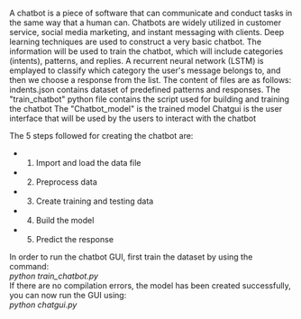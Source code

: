 A chatbot is a piece of software that can communicate and conduct tasks in the same way that a human can. Chatbots are widely utilized in customer service, social media marketing, and instant messaging with clients.
Deep learning techniques are used to construct a very basic chatbot. The information will be used to train the chatbot, which will include categories (intents), patterns, and replies. A recurrent neural network (LSTM) is emplayed to classify which category the user's message belongs to, and then we choose a response from the list.
The content of files are as follows:
indents.json contains dataset of predefined patterns and responses.
The "train_chatbot" python file contains the script used for building and training the chatbot
The "Chatbot_model" is the trained model
Chatgui is the user interface that will be used by the users to interact with the chatbot

The 5 steps followed for creating the chatbot are:
* 1. Import and load the data file
* 2. Preprocess data
* 3. Create training and testing data
* 4. Build the model
* 5. Predict the response

In order to run the chatbot GUI, first train the dataset by using the command: <br />
  *python train_chatbot.py* <br />
If there are no compilation errors, the model has been created successfully, you can now run the GUI using: <br />
  *python chatgui.py*
